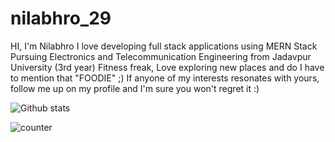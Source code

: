 # nilabhro_29
HI, I'm Nilabhro
I love developing full stack applications using MERN Stack
Pursuing Electronics and Telecommunication Engineering from Jadavpur University (3rd year)
Fitness freak, Love exploring new places and do I have to mention that "FOODIE" ;)
If anyone of my interests resonates with yours, follow me up on my profile and I'm sure you won't regret it :)


![Github stats](https://github-readme-stats.vercel.app/api?username=Nilabhro29)


![counter](https://[YourEndpoint].m.pipedream.net)
